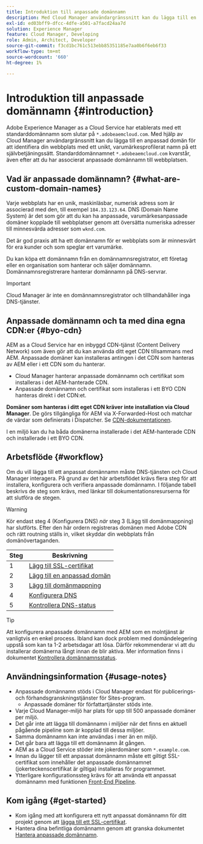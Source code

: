 ```yaml
---
title: Introduktion till anpassade domännamn
description: Med Cloud Manager användargränssnitt kan du lägga till en anpassad domän för att identifiera din webbplats med ett unikt, varumärkesprofilerat namn på ett självbetjäningssätt.
exl-id: ed03bff9-dfcc-4dfe-a501-a7facd24aa7d
solution: Experience Manager
feature: Cloud Manager, Developing
role: Admin, Architect, Developer
source-git-commit: f3cd1bc761c513ebb85351185e7aa0b6f6eb6f33
workflow-type: tm+mt
source-wordcount: '660'
ht-degree: 1%

---
```



# Introduktion till anpassade domännamn {#introduction}

<!-- Alexandru: contextual help links are broken, temporarily comminting this out until they,re fixed.

>[!CONTEXTUALHELP]
>id="aemcloud_golive_domains"
>title="Manage Custom Domain Names"
>abstract="Cloud Manager's UI lets you add a custom domain to identify your site with a unique, branded name in a self-service manner."
>additional-url="https://experienceleague.adobe.com/en/docs/experience-manager-cloud-service/content/implementing/using-cloud-manager/custom-domain-names/add-custom-domain-name" text="Adding a Custom Domain Name"
>additional-url="https://experienceleague.adobe.com/en/docs/experience-manager-cloud-service/content/implementing/using-cloud-manager/custom-domain-names/managing-custom-domain-names" text="View & Update Custom Domain Name"

-->

Adobe Experience Manager as a Cloud Service har etablerats med ett standarddomännamn som slutar på `*.adobeaemcloud.com`. Med hjälp av Cloud Manager användargränssnitt kan du lägga till en anpassad domän för att identifiera din webbplats med ett unikt, varumärkesprofilerat namn på ett självbetjäningssätt. Standarddomännamnet `*.adobeaemcloud.com` kvarstår, även efter att du har associerat anpassade domännamn till webbplatsen.

## Vad är anpassade domännamn? {#what-are-custom-domain-names}

Varje webbplats har en unik, maskinläsbar, numerisk adress som är associerad med den, till exempel `184.33.123.64`. DNS (Domain Name System) är det som gör att du kan ha anpassade, varumärkesanpassade domäner kopplade till webbplatser genom att översätta numeriska adresser till minnesvärda adresser som `wknd.com`.

Det är god praxis att ha ett domännamn för er webbplats som är minnesvärt för era kunder och som speglar ert varumärke.

Du kan köpa ett domännamn från en domännamnsregistrator, ett företag eller en organisation som hanterar och säljer domännamn. Domännamnsregistrerare hanterar domännamn på DNS-servrar.

>[!IMPORTANT]
>
>Cloud Manager är inte en domännamnsregistrator och tillhandahåller inga DNS-tjänster.

## Anpassade domännamn och ta med dina egna CDN:er {#byo-cdn}

AEM as a Cloud Service har en inbyggd CDN-tjänst (Content Delivery Network) som även gör att du kan använda ditt eget CDN tillsammans med AEM. Anpassade domäner kan installeras antingen i det CDN som hanteras av AEM eller i ett CDN som du hanterar.

* Cloud Manager hanterar anpassade domännamn och certifikat som installeras i det AEM-hanterade CDN.
* Anpassade domännamn och certifikat som installeras i ett BYO CDN hanteras direkt i det CDN:et.

**Domäner som hanteras i ditt eget CDN kräver inte installation via Cloud Manager**. De görs tillgängliga för AEM via X-Forwarded-Host och matchar de värdar som definierats i Dispatcher. Se [CDN-dokumentationen](/help/implementing/dispatcher/cdn.md).

I en miljö kan du ha båda domänerna installerade i det AEM-hanterade CDN och installerade i ett BYO CDN.

## Arbetsflöde {#workflow}

Om du vill lägga till ett anpassat domännamn måste DNS-tjänsten och Cloud Manager interagera. På grund av det här arbetsflödet krävs flera steg för att installera, konfigurera och verifiera anpassade domännamn. I följande tabell beskrivs de steg som krävs, med länkar till dokumentationsresurserna för att slutföra de stegen.

>[!WARNING]
>
>Kör endast steg 4 (Konfigurera DNS) *när* steg 3 (Lägg till domänmappning) har slutförts. Efter den här ordern registreras domänen med Adobe CDN och rätt routning ställs in, vilket skyddar din webbplats från domänövertaganden.

| Steg | Beskrivning |
| --- | --- |
| 1 | [Lägg till SSL-certifikat](/help/implementing/cloud-manager/managing-ssl-certifications/add-ssl-certificate.md) |
| 2 | [Lägg till en anpassad domän](/help/implementing/cloud-manager/custom-domain-names/add-custom-domain-name.md) |
| 3 | [Lägg till domänmappning](/help/implementing/cloud-manager/custom-domain-names/add-custom-domain-name.md) |
| 4 | [Konfigurera DNS](/help/implementing/cloud-manager/custom-domain-names/add-custom-domain-name.md#config-dns) |
| 5 | [Kontrollera DNS-status](/help/implementing/cloud-manager/custom-domain-names/check-dns-record-status.md) |

>[!TIP]
>
>Att konfigurera anpassade domännamn med AEM som en molntjänst är vanligtvis en enkel process. Ibland kan dock problem med domändelegering uppstå som kan ta 1-2 arbetsdagar att lösa. Därför rekommenderar vi att du installerar domänerna långt innan de blir aktiva. Mer information finns i dokumentet [Kontrollera domännamnsstatus](/help/implementing/cloud-manager/custom-domain-names/check-domain-name-status.md).

## Användningsinformation {#usage-notes}

* Anpassade domännamn stöds i Cloud Manager endast för publicerings- och förhandsgranskningstjänster för Sites-program.
   * Anpassade domäner för författartjänster stöds inte.
* Varje Cloud Manager-miljö har plats för upp till 500 anpassade domäner per miljö.
* Det går inte att lägga till domännamn i miljöer när det finns en aktuell pågående pipeline som är kopplad till dessa miljöer.
* Samma domännamn kan inte användas i mer än en miljö.
* Det går bara att lägga till ett domännamn åt gången.
* AEM as a Cloud Service stöder inte jokerdomäner som `*.example.com`.
* Innan du lägger till ett anpassat domännamn måste ett giltigt SSL-certifikat som innehåller det anpassade domännamnet (jokerteckenscertifikat är giltiga) installeras för programmet.
* Ytterligare konfigurationssteg krävs för att använda ett anpassat domännamn med funktionen [Front-End Pipeline](/help/sites-cloud/administering/site-creation/enable-front-end-pipeline.md#custom-domains).

## Kom igång {#get-started}

* Kom igång med att konfigurera ett nytt anpassat domännamn för ditt projekt genom att [lägga till ett SSL-certifikat](/help/implementing/cloud-manager/managing-ssl-certifications/add-ssl-certificate.md).
* Hantera dina befintliga domännamn genom att granska dokumentet [Hantera anpassade domännamn](/help/implementing/cloud-manager/custom-domain-names/managing-custom-domain-names.md).
